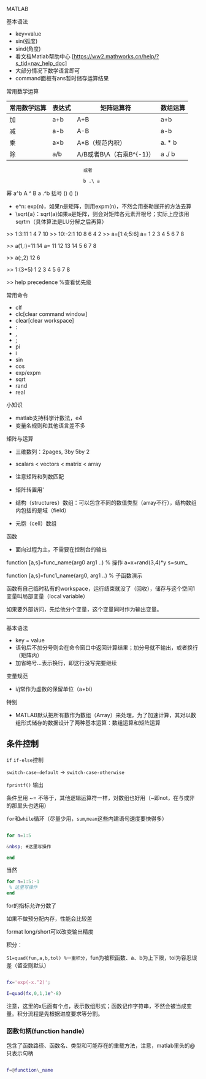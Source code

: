 MATLAB

  基本语法

* key=value
* sin(弧度)
* sind(角度)
* 看文档Matlab帮助中心 [https://ww2.mathworks.cn/help/?s_tid=nav_help_doc]
* 大部分情况下数学语言即可
* command面板有ans暂时储存运算结果

常用数学运算

| 常用数学运算 | 表达式 | 矩阵运算符               | 数组运算 |
| ------------ | ------ | ------------------------ | -------- |
| 加           | a+b    | A+B                      | a+b      |
| 减           | a-b    | A-B                      | a-b      |
| 乘           | a×b    | A*B（规范内积）          |   a. * b |
| 除           | a/b    | A/B或者B\A（右乘B^{-1}） |    a ./ b |

                                或者
                                
                                b .\ a
幂    a^b   A ^ B                a .^b
括号   ()    ()                   ()

* e^n: exp(n)，如果n是矩阵，则用expm(n)，不然会用泰勒展开的方法去算
* \sqrt{a}：sqrt(a)如果a是矩阵，则会对矩阵各元素开根号；实际上应该用sqrtm（具体算法是LU分解之后再算）

&gt;&gt; 1:3:11
1 4 7 10
&gt;&gt; 10:-2:1
10 8 6 4 2
&gt;&gt; a=[1:4;5:6]
a=
1 2 3 4
5 6 7 8

&gt;&gt; a(1,:)=11:14
a=
11 12 13 14
5  6  7  8

&gt;&gt; a(:,2)
12
6

&gt;&gt; 1:(3+5)
1 2 3 4 5 6 7 8

&gt;&gt; help precedence %查看优先级

常用命令

* clf
* clc[clear command window]
* clear[clear workspace]
* :
* ,
* ;
* pi
* i
* sin
* cos
* exp/expm
* sqrt
* rand
* real

小知识

* matlab支持科学计数法，e4
* 变量名规则和其他语言差不多

矩阵与运算

* 三维数列：2pages, 3by 5by 2
* scalars &lt; vectors &lt; matrix &lt; array
* 注意矩阵和列数匹配
* 矩阵转置用'

* 结构（structures）数组：可以包含不同的数值类型（array不行），结构数组内包括的是域（field）
* 元胞（cell）数组

函数

* 面向过程为主，不需要在控制台的输出

function [a,s]=func_name(arg0 arg1 ..)
% 操作
a=x+rand(3,4)*y
s=sum_

function [a,s]=func1_name(arg0, arg1 ..)
% 子函数演示

函数有自己临时私有的workspace，运行结束就没了（回收），储存与这个空间1变量叫局部变量（local variable）

如果要外部访问，先给他分个变量，这个变量同时作为输出变量。

----

基本语法

* key = value
* 语句后不加分号则会在命令窗口中返回计算结果；加分号就不输出，或者换行（矩阵内）
* 加省略号...表示换行，即这行没写完要继续

变量规范

* i/j常作为虚数的保留单位（a+bi）

特别

* MATLAB默认把所有数作为数组（Array）来处理，为了加速计算，其对以数组形式储存的数据设计了两种基本运算：数组运算和矩阵运算

## 条件控制

`if` `if-else`控制

`switch-case-default` -> `switch-case-otherwise`

`fprintf()` 输出

条件里用 ~= 不等于，其他逻辑运算符一样，对数组也好用（~即not，在与或非的那里头也适用）

`for`和`while`循环（尽量少用，`sum`,`mean`这些内建语句速度要快得多）

```matlab

for n=1:5

&nbsp; #这里写操作

end

```

当然

```matlab
for n=1:5:-1
 % 这里写操作
end
```

for的指标允许分数了

如果不做预分配内存，性能会比较差

format long/short可以改变输出精度

积分：

`S1=quad(fun,a,b,tol) %一重积分`，fun为被积函数、a、b为上下限，tol为容忍误差（留空则默认）

```matlab

fx='exp(-x.^2)';

I=quad(fx,0,1,1e^-8)

```

注意，这里的x后面有个点，表示数组形式；函数记作字符串，不然会被当成变量。积分流程是先根据进度要求等分割。

### 函数句柄(function handle)

包含了函数路径、函数名、类型和可能存在的重载方法，注意，matlab里头的@只表示句柄

```matlab

f=@function\_name

```
